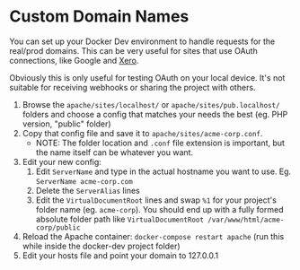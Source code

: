 # Custom Domain Names

You can set up your Docker Dev environment to handle requests for the real/prod domains. This can be very useful for sites that use OAuth connections, like Google and [Xero](https://www.xero.com/).

Obviously this is only useful for testing OAuth on your local device. It's not suitable for receiving webhooks or sharing the project with others.

1. Browse the `apache/sites/localhost/` or `apache/sites/pub.localhost/` folders and choose a config that matches your needs the best (eg. PHP version, "public" folder)
2. Copy that config file and save it to `apache/sites/acme-corp.conf`.
    - NOTE: The folder location and `.conf` file extension is important, but the name itself can be whatever you want.
4. Edit your new config:
    1. Edit `ServerName` and type in the actual hostname you want to use. Eg. `ServerName acme-corp.com`
    2. Delete the `ServerAlias` lines
    3. Edit the `VirtualDocumentRoot` lines and swap `%1` for your project's folder name (eg. `acme-corp`). You should end up with a fully formed absolute folder path like `VirtualDocumentRoot /var/www/html/acme-corp/public`
6. Reload the Apache container: `docker-compose restart apache` (run this while inside the docker-dev project folder)
7. Edit your hosts file and point your domain to 127.0.0.1
